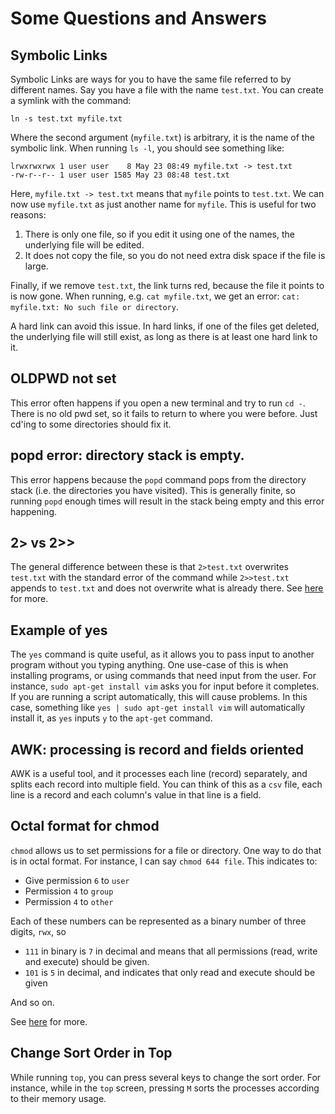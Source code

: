 # Some Questions and Answers
## Symbolic Links
Symbolic Links are ways for you to have the same file referred to by different names.
Say you have a file with the name `test.txt`. You can create a symlink with the command:

```
ln -s test.txt myfile.txt
```
Where the second argument (`myfile.txt`) is arbitrary, it is the name of the symbolic link.
When running `ls -l`, you should see something like:

```
lrwxrwxrwx 1 user user    8 May 23 08:49 myfile.txt -> test.txt
-rw-r--r-- 1 user user 1585 May 23 08:48 test.txt
```

Here, `myfile.txt -> test.txt` means that `myfile` points to `test.txt`.
We can now use `myfile.txt` as just another name for `myfile`. This is useful for two reasons:
1. There is only one file, so if you edit it using one of the names, the underlying file will be edited.
2. It does not copy the file, so you do not need extra disk space if the file is large.

Finally, if we remove `test.txt`, the link turns red, because the file it points to is now gone. When running, e.g. `cat myfile.txt`, we get an error: `cat: myfile.txt: No such file or directory`.

A hard link can avoid this issue. In hard links, if one of the files get deleted, the underlying file will still exist, as long as there is at least one hard link to it.

## OLDPWD not set
This error often happens if you open a new terminal and try to run `cd -`. There is no old pwd set, so it fails to return to where you were before. Just cd'ing to some directories should fix it.
## popd error: directory stack is empty.
This error happens because the `popd` command pops from the directory stack (i.e. the directories you have visited). This is generally finite, so running `popd` enough times will result in the stack being empty and this error happening.
## 2> vs 2>>
The general difference between these is that `2>test.txt` overwrites `test.txt` with the standard error of the command while `2>>test.txt` appends to `test.txt` and does not overwrite what is already there. See [here](https://github.com/Michael-Beukman/HPC-InterestGroup/tree/main/shell#redirecting-to-files) for more.
## Example of yes
The `yes` command is quite useful, as it allows you to pass input to another program without you typing anything. One use-case of this is when installing programs, or using commands that need input from the user. For instance, `sudo apt-get install vim` asks you for input before it completes. If you are running a script automatically, this will cause problems. In this case, something like `yes | sudo apt-get install vim` will automatically install it, as `yes` inputs `y` to the `apt-get` command.
## AWK: processing is record and fields oriented
AWK is a useful tool, and it processes each line (record) separately, and splits each record into multiple field. You can think of this as a `csv` file, each line is a record and each column's value in that line is a field.
## Octal format for chmod
`chmod` allows us to set permissions for a file or directory. One way to do that is in octal format.
For instance, I can say `chmod 644 file`. This indicates to:
- Give permission `6` to `user`
- Permission `4` to `group`
- Permission `4` to `other`

Each of these numbers can be represented as a binary number of three digits, `rwx`, so
- `111` in binary is `7` in decimal and means that all permissions (read, write and execute) should be given.
- `101` is `5` in decimal, and indicates that only read and execute should be given

And so on.

See [here](https://github.com/Michael-Beukman/HPC-InterestGroup/tree/main/shell) for more.
## Change Sort Order in Top
While running `top`, you can press several keys to change the sort order. For instance, while in the `top` screen, pressing `M` sorts the processes according to their memory usage.